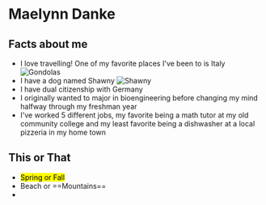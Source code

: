 # Maelynn Danke

## Facts about me 

- I love travelling! One of my favorite places I've been to is Italy
![Gondolas](20170728_183925.jpg")
- I have a dog named Shawny 
![Shawny](Shawny.jpg")
- I have dual citizenship with Germany
- I originally wanted to major in bioengineering before changing my mind halfway through my freshman year 
- I've worked 5 different jobs, my favorite being a math tutor at my old community college and my least favorite being a dishwasher at a local pizzeria in my home town

## This or That 
- <mark>Spring<mark> or Fall
- Beach or ==Mountains==
- 